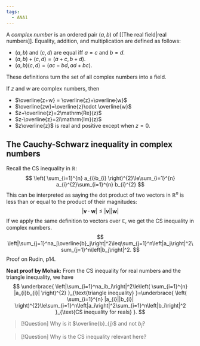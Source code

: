 ```yaml
---
tags:
  - ANA1
---
```


A *complex number* is an ordered pair $(a,b)$ of [[The real field|real numbers]]. Equality, addition, and multiplication are defined as follows:
- $(a,b)$ and $(c,d)$ are equal iff $a=c$ and $b=d$.
- $(a,b)+(c,d) = (a+c,b+d)$.
- $(a,b)(c,d) =(ac-bd, ad+bc)$.

These definitions turn the set of all complex numbers into a field.

If $z$ and $w$ are complex numbers, then
- $\overline{z+w} = \overline{z}+\overline{w}$
- $\overline{zw}=\overline{z}\cdot \overline{w}$
- $z+\overline{z}=2\mathrm{Re}(z)$
- $z-\overline{z}=2i\mathrm{Im}(z)$
- $z\overline{z}$ is real and positive except when $z=0$.

## The Cauchy-Schwarz inequality in complex numbers

Recall the CS inequality in $\mathbb{R}$:
$$
\left( \sum_{i=1}^{n}  a_{i}b_{i} \right)^{2}\le\sum_{i=1}^{n}  a_{i}^{2}\sum_{i=1}^{n}  b_{i}^{2}
$$
This can be interpreted as saying the dot product of two vectors in $\mathbb{R}^n$ is less than or equal to the product of their magnitudes:
$$
|\mathbf{v}\cdot \mathbf{w}|\le |\mathbf{v}||\mathbf{w}|
$$
If we apply the same definition to vectors over $\mathbb{C}$, we get the CS inequality in complex numbers.
$$
\left|\sum_{j=1}^na_j\overline{b}_j\right|^2\leq\sum_{j=1}^n\left|a_j\right|^2\sum_{j=1}^n\left|b_j\right|^2.
$$
Proof on Rudin, p14.

**Neat proof by Mohak:**
From the CS inequality for real numbers and the triangle inequality, we have
$$
\underbrace{ \left|\sum_{i=1}^na_ib_i\right|^2\le\left( \sum_{i=1}^{n} |a_{i}b_{i}| \right)^{2} }_{\text{triangle inequality} }=\underbrace{ \left( \sum_{i=1}^{n} |a_{i}||b_{i}| \right)^{2}\le\sum_{i=1}^n\left|a_i\right|^2\sum_{i=1}^n\left|b_i\right|^2 }_{\text{CS inequality for reals} }.
$$

>[!Question]
>Why is it $\overline{b}_{j}$ and not $b_{j}$?

>[!Question]
>Why is the CS inequality relevant here?



